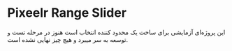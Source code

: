 # Pixeelr Range Slider


این پروژه‌ای آزمایشی برای ساخت یک محدود کننده انتخاب است
هنوز در مرحله تست و توسعه به سر میبرد و هیچ چیز نهایی نشده است.
